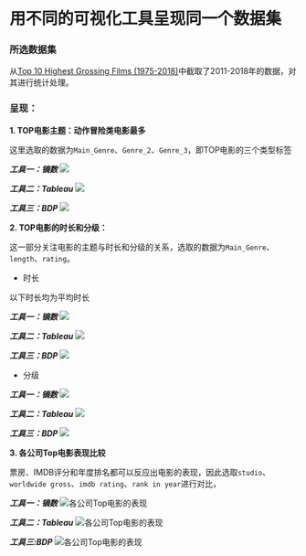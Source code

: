 # 用不同的可视化工具呈现同一个数据集

### 所选数据集

从[Top 10 Highest Grossing Films (1975-2018)](https://www.kaggle.com/bidyutchanda/top-10-highest-grossing-films-19752018/downloads/top-10-highest-grossing-films-19752018.zip/1)中截取了2011-2018年的数据，对其进行统计处理。

### 呈现：

**1. TOP电影主题：动作冒险类电影最多**


这里选取的数据为`Main_Genre`、`Genre_2`、`Genre_3`，即TOP电影的三个类型标签


   ***工具一：镝数***
     ![](https://github.com/starlee1998/homework/blob/master/top%E7%94%B5%E5%BD%B1%E4%B8%BB%E9%A2%98.png)
     
   ***工具二：Tableau***
     ![](https://github.com/starlee1998/homework/blob/master/%E4%B8%89%E4%B8%AA%E4%B8%BB%E8%A6%81%E6%A0%87%E7%AD%BE%E5%88%86%E5%B8%83%E6%83%85%E5%86%B52.png)
     
   ***工具三：BDP***
     ![](https://github.com/starlee1998/homework/blob/master/top%E7%94%B5%E5%BD%B1%E4%B8%BB%E9%A2%983.png)
     
     
    

**2. TOP电影的时长和分级：**

这一部分关注电影的主题与时长和分级的关系，选取的数据为`Main_Genre`、`length`、`rating`。

   - 时长
   
   以下时长均为平均时长
     
   ***工具一：镝数***
     ![](https://github.com/starlee1998/homework/blob/master/%E4%B8%BB%E9%A2%98%E4%B8%8E%E6%97%B6%E9%95%BF1.png)
     
   ***工具二：Tableau***
     ![](https://github.com/starlee1998/homework/blob/master/%E4%B8%BB%E9%A2%98%E4%B8%8E%E6%97%B6%E9%95%BF2.png)
     
   ***工具三：BDP***
     ![](https://github.com/starlee1998/homework/blob/master/%E4%B8%BB%E9%A2%98%E4%B8%8E%E6%97%B6%E9%95%BF3.png)
     
     
   - 分级
     
   ***工具一：镝数***
     ![](https://github.com/starlee1998/homework/blob/master/%E4%B8%BB%E9%A2%98%E4%B8%8E%E5%88%86%E7%BA%A71.png)
     
   ***工具二：Tableau***
     ![](https://github.com/starlee1998/homework/blob/master/%E4%B8%BB%E9%A2%98%E4%B8%8E%E5%88%86%E7%BA%A72.png)
     
   ***工具三：BDP***
     ![](https://github.com/starlee1998/homework/blob/master/%E4%B8%BB%E9%A2%98%E4%B8%8E%E5%88%86%E7%BA%A73.png)
     
     
     
**3. 各公司Top电影表现比较**

票房、IMDB评分和年度排名都可以反应出电影的表现，因此选取`studio`、`worldwide gross`、`imdb rating`、`rank in year`进行对比，
   
   ***工具一：镝数***
     ![各公司Top电影的表现](https://github.com/starlee1998/homework/blob/master/%E4%B8%89%E9%A1%B9%E5%B9%B3%E5%9D%87%E5%80%BC.png)
     
   ***工具二：Tableau***
     ![各公司Top电影的表现](https://github.com/starlee1998/homework/blob/master/%E4%B8%89%E9%A1%B9%E5%B9%B3%E5%9D%87%E5%80%BC%202.png)
     
   ***工具三:BDP***
     ![各公司Top电影的表现](https://github.com/starlee1998/homework/blob/master/%E4%B8%89%E9%A1%B9%E5%B9%B3%E5%9D%87%E5%80%BC3.png)
     


     
